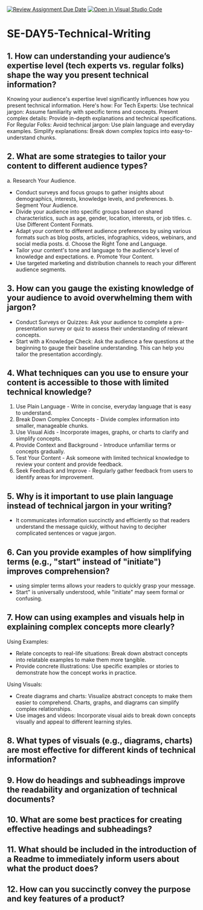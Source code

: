 [![Review Assignment Due Date](https://classroom.github.com/assets/deadline-readme-button-22041afd0340ce965d47ae6ef1cefeee28c7c493a6346c4f15d667ab976d596c.svg)](https://classroom.github.com/a/zsAR-pyY)
[![Open in Visual Studio Code](https://classroom.github.com/assets/open-in-vscode-2e0aaae1b6195c2367325f4f02e2d04e9abb55f0b24a779b69b11b9e10269abc.svg)](https://classroom.github.com/online_ide?assignment_repo_id=16106363&assignment_repo_type=AssignmentRepo)
# SE-DAY5-Technical-Writing
## 1. How can understanding your audience’s expertise level (tech experts vs. regular folks) shape the way you present technical information?
Knowing your audience's expertise level significantly influences how you present technical information. Here's how:
For Tech Experts:
Use technical jargon: Assume familiarity with specific terms and concepts.
Present complex details: Provide in-depth explanations and technical specifications.
For Regular Folks:
Avoid technical jargon: Use plain language and everyday examples.
Simplify explanations: Break down complex topics into easy-to-understand chunks.

## 2. What are some strategies to tailor your content to different audience types?
a. Research Your Audience.
- Conduct surveys and focus groups to gather insights about demographics, interests, knowledge levels, and preferences.
b. Segment Your Audience.
- Divide your audience into specific groups based on shared characteristics, such as age, gender, location, interests, or job titles.
c. Use Different Content Formats.
- Adapt your content to different audience preferences by using various formats such as blog posts, articles, infographics, videos, webinars, and social media posts.
d. Choose the Right Tone and Language.
- Tailor your content's tone and language to the audience's level of knowledge and expectations.
e. Promote Your Content.
- Use targeted marketing and distribution channels to reach your different audience segments.

## 3. How can you gauge the existing knowledge of your audience to avoid overwhelming them with jargon?
- Conduct Surveys or Quizzes: Ask your audience to complete a pre-presentation survey or quiz to assess their understanding of relevant concepts.
- Start with a Knowledge Check: Ask the audience a few questions at the beginning to gauge their baseline understanding. This can help you tailor the presentation accordingly.
## 4. What techniques can you use to ensure your content is accessible to those with limited technical knowledge?
1. Use Plain Language - Write in concise, everyday language that is easy to understand.
2.  Break Down Complex Concepts - Divide complex information into smaller, manageable chunks.
3.  Use Visual Aids - Incorporate images, graphs, or charts to clarify and simplify concepts.
4.  Provide Context and Background - Introduce unfamiliar terms or concepts gradually.
5.  Test Your Content - Ask someone with limited technical knowledge to review your content and provide feedback.
6.  Seek Feedback and Improve - Regularly gather feedback from users to identify areas for improvement.
   
## 5. Why is it important to use plain language instead of technical jargon in your writing?
- It communicates information succinctly and efficiently so that readers understand the message quickly, without having to decipher complicated sentences or vague jargon.

## 6. Can you provide examples of how simplifying terms (e.g., "start" instead of "initiate") improves comprehension?
- using simpler terms allows your readers to quickly grasp your message.
- Start" is universally understood, while "initiate" may seem formal or confusing.

## 7. How can using examples and visuals help in explaining complex concepts more clearly?
Using Examples:
- Relate concepts to real-life situations: Break down abstract concepts into relatable examples to make them more tangible.
- Provide concrete illustrations: Use specific examples or stories to demonstrate how the concept works in practice.

Using Visuals:
- Create diagrams and charts: Visualize abstract concepts to make them easier to comprehend. Charts, graphs, and diagrams can simplify complex relationships.
- Use images and videos: Incorporate visual aids to break down concepts visually and appeal to different learning styles.

## 8. What types of visuals (e.g., diagrams, charts) are most effective for different kinds of technical information?
## 9. How do headings and subheadings improve the readability and organization of technical documents?
## 10. What are some best practices for creating effective headings and subheadings?
## 11. What should be included in the introduction of a Readme to immediately inform users about what the product does?
## 12. How can you succinctly convey the purpose and key features of a product?
